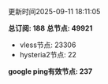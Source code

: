 更新时间2025-09-11 18:11:05

**总订阅: 188**
**总节点: 49921**
- vless节点: 23306
- hysteria2节点: 22

**google ping有效节点: 237**
